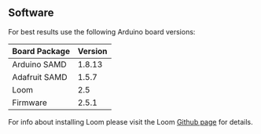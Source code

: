 ## Software

For best results use the following Arduino board versions:

Board Package | Version
------ | ------
Arduino SAMD | 1.8.13
Adafruit SAMD | 1.5.7
Loom | 2.5
Firmware | 2.5.1

For info about installing Loom please visit the Loom [Github page](https://github.com/OPEnSLab-OSU/Loom) for details.
